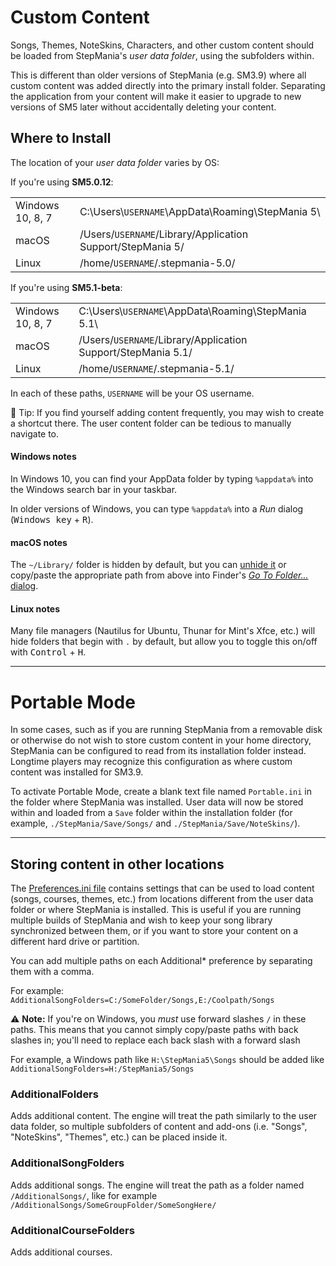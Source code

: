 # Custom Content

Songs, Themes, NoteSkins, Characters, and other custom content should be loaded from StepMania's *user data folder*, using the subfolders within.

This is different than older versions of StepMania (e.g. SM3.9) where all custom content was added directly into the primary install folder.  Separating the application from your content will make it easier to upgrade to new versions of SM5 later without accidentally deleting your content.

## Where to Install

The location of your *user data folder* varies by OS:

If you're using **SM5.0.12**:

<table>
<tbody>
  <tr>
    <td>Windows 10, 8, 7</td>
    <td>C:\Users\<code>USERNAME</code>\AppData\Roaming\StepMania 5\</td>
  </tr>
  <tr>
    <td>macOS</td>
    <td>/Users/<code>USERNAME</code>/Library/Application Support/StepMania 5/</td>
  </tr>
  <tr>
    <td>Linux</td>
    <td>/home/<code>USERNAME</code>/.stepmania-5.0/</td>
  </tr>
</tbody>
</table>

If you're using **SM5.1-beta**:

<table>
<tbody>
  <tr>
    <td>Windows 10, 8, 7</td>
    <td>C:\Users\<code>USERNAME</code>\AppData\Roaming\StepMania 5.1\</td>
  </tr>
  <tr>
    <td>macOS</td>
    <td>/Users/<code>USERNAME</code>/Library/Application Support/StepMania 5.1/</td>
  </tr>
  <tr>
    <td>Linux</td>
    <td>/home/<code>USERNAME</code>/.stepmania-5.1/</td>
  </tr>
</tbody>
</table>

In each of these paths, <code>USERNAME</code> will be your OS username.

🔷 Tip: If you find yourself adding content frequently, you may wish to create a shortcut there. The user content folder can be tedious to manually navigate to.

#### Windows notes

In Windows 10, you can find your AppData folder by typing `%appdata%` into the Windows search bar in your taskbar.

In older versions of Windows, you can type `%appdata%` into a *Run* dialog (<kbd>Windows key</kbd> + <kbd>R</kbd>).

#### macOS notes

The `~/Library/` folder is hidden by default, but you can [unhide it](https://apple.stackexchange.com/a/378378) or copy/paste the appropriate path from above into Finder's [*Go To Folder...* dialog](https://osxdaily.com/2011/08/31/go-to-folder-useful-mac-os-x-keyboard-shortcut/).

#### Linux notes

Many file managers (Nautilus for Ubuntu, Thunar for Mint's Xfce, etc.) will hide folders that begin with `.` by default, but allow you to toggle this on/off with <kbd>Control</kbd> + <kbd>H</kbd>.

---

# Portable Mode

In some cases, such as if you are running StepMania from a removable disk or otherwise do not wish to store custom content in your home directory, StepMania can be configured to read from its installation folder instead.  Longtime players may recognize this configuration as where custom content was installed for SM3.9.

To activate Portable Mode, create a blank text file named `Portable.ini` in the folder where StepMania was installed.  User data will now be stored within and loaded from a `Save` folder within the installation folder (for example, `./StepMania/Save/Songs/` and `./StepMania/Save/NoteSkins/`).

---

## Storing content in other locations

The [Preferences.ini file](https://github.com/stepmania/stepmania/wiki/Preferences.ini) contains settings that can be used to load content (songs, courses, themes, etc.) from locations different from the user data folder or where StepMania is installed. This is useful if you are running multiple builds of StepMania and wish to keep your song library synchronized between them, or if you want to store your content on a different hard drive or partition.


You can add multiple paths on each Additional* preference by separating them with a comma.

For example:
`AdditionalSongFolders=C:/SomeFolder/Songs,E:/Coolpath/Songs`

⚠️ **Note:** If you're on Windows, you *must* use forward slashes `/` in these paths.  This means that you cannot simply copy/paste paths with back slashes in; you'll need to replace each back slash with a forward slash

For example, a Windows path like `H:\StepMania5\Songs` should be added like `AdditionalSongFolders=H:/StepMania5/Songs`

### AdditionalFolders

Adds additional content. The engine will treat the path similarly to the user data folder, so multiple subfolders of content and add-ons (i.e. "Songs", "NoteSkins", "Themes", etc.) can be placed inside it.

### AdditionalSongFolders

Adds additional songs. The engine will treat the path as a folder named `/AdditionalSongs/`, like for example `/AdditionalSongs/SomeGroupFolder/SomeSongHere/`

### AdditionalCourseFolders

Adds additional courses.
